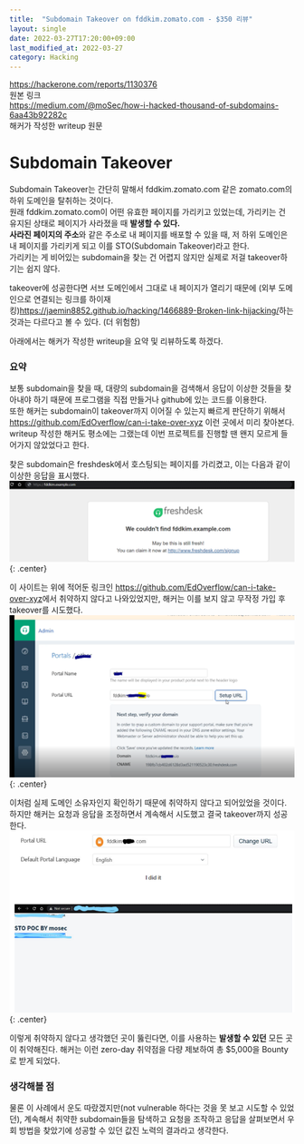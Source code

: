 ```yaml
---
title:  "Subdomain Takeover on fddkim.zomato.com - $350 리뷰"
layout: single
date: 2022-03-27T17:20:00+09:00
last_modified_at: 2022-03-27
category: Hacking
---
```


<https://hackerone.com/reports/1130376>  
원본 링크  
<https://medium.com/@moSec/how-i-hacked-thousand-of-subdomains-6aa43b92282c>  
해커가 작성한 writeup 원문

# Subdomain Takeover 
Subdomain Takeover는 간단히 말해서 fddkim.zomato.com 같은 zomato.com의 하위 도메인을 탈취하는 것이다.  
원래 fddkim.zomato.com이 어떤 유효한 페이지를 가리키고 있었는데, 가리키는 건 유지된 상태로 페이지가 사라졌을 때 **발생할 수 있다.**  
**사라진 페이지의 주소**와 같은 주소로 내 페이지를 배포할 수 있을 때, 저 하위 도메인은 내 페이지를 가리키게 되고 이를 STO(Subdomain Takeover)라고 한다.   
가리키는 게 비어있는 subdomain을 찾는 건 어렵지 않지만 실제로 저걸 takeover하기는 쉽지 않다.  

takeover에 성공한다면 서브 도메인에서 그대로 내 페이지가 열리기 때문에 (외부 도메인으로 연결되는 링크를 하이재킹)<https://jaemin8852.github.io/hacking/1466889-Broken-link-hijacking/>하는 것과는 다르다고 볼 수 있다. (더 위험함)  
  
아래에서는 해커가 작성한 writeup을 요약 및 리뷰하도록 하겠다.
  
### 요약
보통 subdomain을 찾을 때, 대량의 subdomain을 검색해서 응답이 이상한 것들을 찾아내야 하기 때문에 프로그램을 직접 만들거나 github에 있는 코드를 이용한다.  
또한 해커는 subdomain이 takeover까지 이어질 수 있는지 빠르게 판단하기 위해서 <https://github.com/EdOverflow/can-i-take-over-xyz> 이런 곳에서 미리 찾아본다. writeup 작성한 해커도 평소에는 그랬는데 이번 프로젝트를 진행할 땐 왠지 모르게 들어가지 않았었다고 한다.  
  
찾은 subdomain은 freshdesk에서 호스팅되는 페이지를 가리켰고, 이는 다음과 같이 이상한 응답을 표시했다.  
![response](/assets/img/2022-03-27-1130376-subdomain-takeover-on-fddkim.zomato.com/1.png){: .center}  
  
이 사이트는 위에 적어둔 링크인 <https://github.com/EdOverflow/can-i-take-over-xyz>에서 취약하지 않다고 나와있었지만, 해커는 이를 보지 않고 무작정 가입 후 takeover를 시도했다.  
![response](/assets/img/2022-03-27-1130376-subdomain-takeover-on-fddkim.zomato.com/2.png){: .center}  
  
이처럼 실제 도메인 소유자인지 확인하기 때문에 취약하지 않다고 되어있었을 것이다.  
하지만 해커는 요청과 응답을 조정하면서 계속해서 시도했고 결국 takeover까지 성공한다.  
![response](/assets/img/2022-03-27-1130376-subdomain-takeover-on-fddkim.zomato.com/3.png){: .center}  
  
이렇게 취약하지 않다고 생각했던 곳이 뚫린다면, 이를 사용하는 **발생할 수 있던** 모든 곳이 취약해진다. 해커는 이런 zero-day 취약점을 다량 제보하여 총 $5,000을 Bounty로 받게 되었다.  
  
### 생각해볼 점
물론 이 사례에서 운도 따랐겠지만(not vulnerable 하다는 것을 못 보고 시도할 수 있었던), 계속해서 취약한 subdomain들을 탐색하고 요청을 조작하고 응답을 살펴보면서 우회 방법을 찾았기에 성공할 수 있던 값진 노력의 결과라고 생각한다.